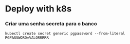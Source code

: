 # Deploy with k8s

### Criar uma senha secreta para o banco
`kubectl create secret generic pgpassword --from-literal PGPASSWORD=VALORRRRR`

